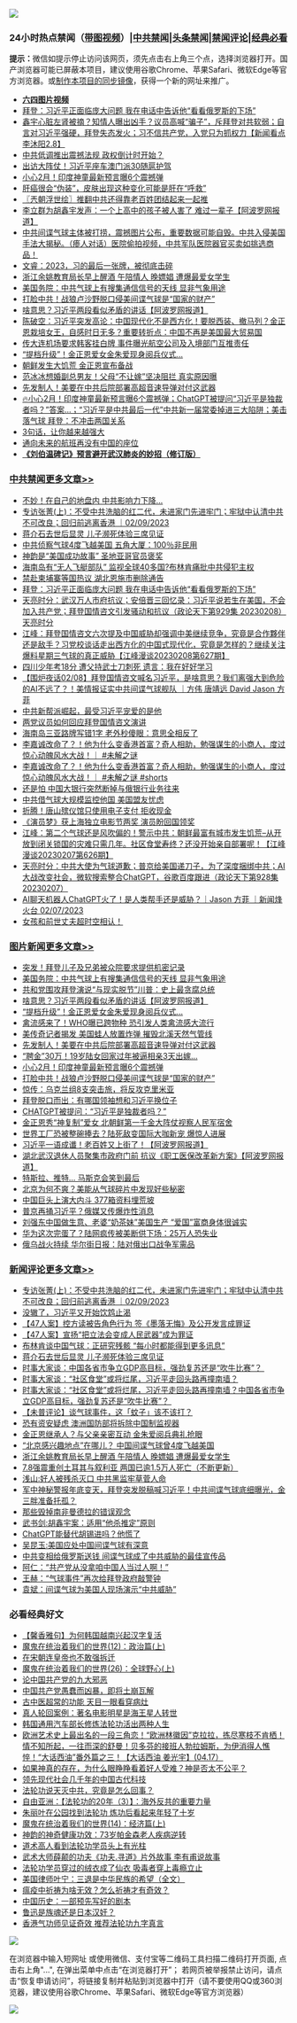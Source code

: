 ![](https://raw.githubusercontent.com/jsvpn/jsproxy/dev/64photo/fqnews-qr.jpg)

<div id="tt">
<h3>24小时热点禁闻（<a href="https://aaa.v2dns.tk/?QAjUl=BgRp5UNKRn&T5Vk=fPVH&Q59Ab=WxGE" target="_blank">带图视频</a>）|<a href="#%E4%B8%AD%E5%85%B1%E7%A6%81%E9%97%BB%E6%9B%B4%E5%A4%9A%E6%96%87%E7%AB%A0">中共禁闻</a>|<a href="#%E5%9B%BE%E7%89%87%E6%96%B0%E9%97%BB%E6%9B%B4%E5%A4%9A%E6%96%87%E7%AB%A0">头条禁闻</a>|<a href="#%E6%96%B0%E9%97%BB%E8%AF%84%E8%AE%BA%E6%9B%B4%E5%A4%9A%E6%96%87%E7%AB%A0">禁闻评论|<a href="#%E5%BF%85%E7%9C%8B%E7%BB%8F%E5%85%B8%E5%A5%BD%E6%96%87">经典必看</a></h3>
<div><b>提示：</b>微信如提示停止访问该网页，须先点击右上角三个点，选择浏览器打开。国产浏览器可能已屏蔽本项目，建议使用谷歌Chrome、苹果Safari、微软Edge等官方浏览器。或<a href="%E5%88%B6%E4%BD%9Cgit%E7%A6%81%E9%97%BB%E9%95%9C%E5%83%8F.md">制作本项目的同步镜像</a>，获得一个新的网址来推广。</div>
<ul>
<li><b><a href="http://d2.v2rss.gq/64.mp4" target="_blank">六四图片视频</a></b></li>
<li><a href="/cbnews/20230209/1846513.md">拜登：习近平正面临庞大问题 我在电话中告诉他“看看俄罗斯的下场”</a></li>
<li><a href="/sohnews/20230209/1846395.md">鑫宇心脏左肾被摘？知情人曝出凶手？议员高喊“骗子”，斥拜登对共软弱；自言对习近平强硬，拜登失态发火；习不信共产党，入党只为抓权力【新闻看点 李沐阳2.8】</a></li>
<li><a href="/baitai/20230209/1846563.md">中共低调推出震撼法规 政权倒计时开始？</a></li>
<li><a href="/cnnews/20230209/1846470.md">出访大阵仗！习近平座车澳门派30随扈护驾</a></li>
<li><a href="/topimagenews/20230209/1846440.md">小心2月！印度神童最新预言曝6个震撼弹</a></li>
<li><a href="/baitai/20230209/1846503.md">肝癌很会“伪装”，皮肤出现这种变化可能是肝在“呼救”</a></li>
<li><a href="/ssgc/20230209/1846460.md">〖兲朝浮世绘〗推翻中共还得靠老百姓团结起来一起推</a></li>
<li><a href="/cnnews/20230209/1846552.md">李立群为胡鑫宇发声：一个上高中的孩子被人害了 难过一辈子【阿波罗网报道】</a></li>
<li><a href="/sohnews/20230209/1846390.md">中共间谍气球主体被打捞，震撼图片公布，重要数据可能自毁。中共入侵美国手法大揭秘。（瘆人对话）医院偷拍视频，中共军队医院器官买卖如挑选商品！</a></li>
<li><a href="/sohnews/20230209/1846498.md">文睿：2023，习的最后一张牌，被彻底击碎</a></li>
<li><a href="/comments/20230209/1846556.md">浙江余姚教育局长早上醒酒 午陪情人 晚嫖娼 遭爆最爱女学生</a></li>
<li><a href="/topimagenews/20230210/1846650.md">美国务院：中共气球上有搜集通信信号的天线 显非气象用途</a></li>
<li><a href="/topimagenews/20230209/1846410.md">打脸中共！战狼卢沙野脱口侵美间谍气球是“国家的财产”</a></li>
<li><a href="/topimagenews/20230209/1846599.md">啥意思？习近平两段看似矛盾的讲话【阿波罗网报道】</a></li>
<li><a href="/sohnews/20230209/1846573.md">陈破空：习近平突发高论：中国现代化不是西方化！要脱西装、撤马列？金正恩栽培女王，自感时日无多？重要转折点：中国不再是美国最大贸易国</a></li>
<li><a href="/headline/20230209/1846514.md">传大连机场要求韩客挂白牌 事件曝光航空公司及入境部门互推责任</a></li>
<li><a href="/topimagenews/20230209/1846538.md">“提档升级”！金正恩爱女金朱爱现身阅兵仪式…</a></li>
<li><a href="/baitai/20230209/1846467.md">朝鲜发生大饥荒 金正恩宣布备战</a></li>
<li><a href="/yule/20230209/1846433.md">范冰冰想婚副总男友！父母“不让嫁”坚决阻拦 真实原因曝</a></li>
<li><a href="/topimagenews/20230209/1846454.md">先发制人！美要在中共后院部署高超音速导弹对付这武器</a></li>
<li><a href="/sohnews/20230209/1846541.md">🔥小心2月！印度神童最新预言曝6个震撼弹；ChatGPT被提问“习近平是独裁者吗？”答案...；“习近平是中共最后一代”中共新一届常委掉进三大陷阱；美击落气球 拜登：不冲击两国关系</a></li>
<li><a href="/lifebaike/20230209/1846501.md">3句话，让你越来越强大</a></li>
<li><a href="/baitai/20230210/1846685.md">通向未来的航班再没有中国的座位</a></li>
<li><b><a href="/comments/20200207/1272816.md" target="_blank">《刘伯温碑记》预言避开武汉肺炎的妙招（修订版）</a></b></li>
</ul>
</div>

<div class="catlist">
<h3><a href="/cbnews/" target="_blank">中共禁闻</a><span><a href="/cbnews/" target="_blank" rel="nofollow">更多文章>></a></span></h3>
<ul>
<li><a href="/cbnews/20230210/1846787.md" target="_blank">不妙！在自己的地盘内 中共影响力下降…</a></li>
<li><a href="/comments/20230210/1846752.md" target="_blank">专访张菁(上)：不受中共洗脑的红二代，未进家门先进牢门；牢狱中认清中共不可改良；回归前逃离香港 ｜02/09/2023</a></li>
<li><a href="/comments/20230210/1846687.md" target="_blank">蒋介石去世后显灵 儿子濒死体验三席见证</a></li>
<li><a href="/cbnews/20230209/1846622.md" target="_blank">中共侦察气球4度飞越美国 五角大厦：100％非民用</a></li>
<li><a href="/cbnews/20230209/1846584.md" target="_blank">神韵是“美国成功故事” 圣地亚哥官员褒奖</a></li>
<li><a href="/cbnews/20230209/1846526.md" target="_blank">海南岛有“无人飞艇部队” 监视全球40多国?布林肯痛批中共侵犯主权</a></li>
<li><a href="/cbnews/20230209/1846520.md" target="_blank">禁赴柬埔寨等国热议 湖北恩施市删除通告</a></li>
<li><a href="/cbnews/20230209/1846513.md" target="_blank">拜登：习近平正面临庞大问题 我在电话中告诉他“看看俄罗斯的下场”</a></li>
<li><a href="/cbnews/20230209/1846404.md" target="_blank">天亮时分：武汉万人市府抗议；安倍晋三回忆录：习近平说若生在美国，不会加入共产党；拜登国情咨文引发骚动和抗议（政论天下第929集 20230208）天亮时分</a></li>
<li><a href="/cbnews/20230209/1846392.md" target="_blank">江峰：拜登国情咨文六次提及中国威胁却强调中美继续竞争，究竟是合作夥伴还是敌手？习党校谈话走出西方化的中国式现代化，究竟是怎样的？继续关注爆料星期三气球的真正威胁【江峰漫谈20230208第627期】</a></li>
<li><a href="/cbnews/20230209/1846331.md" target="_blank">四川少年考18分 遭父持武士刀刺死 遗言：我在好好学习</a></li>
<li><a href="/comments/20230209/1846321.md" target="_blank">【围炉夜话02/08】拜登国情咨文喊名习近平，是啥意思？我们离强大到危险的AI不远了？！美情报证实中共间谍气球舰队 ｜方伟 唐靖远 David Jason 方菲</a></li>
<li><a href="/cbnews/20230209/1846281.md" target="_blank">中共新帮派崛起，最受习近平宠爱的是他</a></li>
<li><a href="/cbnews/20230209/1846226.md" target="_blank">两党议员如何回应拜登国情咨文演讲</a></li>
<li><a href="/cbnews/20230208/1846140.md" target="_blank">海南岛三亚路牌写错1字 老外秒傻眼：意思全相反了</a></li>
<li><a href="/comments/20230208/1846139.md" target="_blank">李嘉诚改命了？！他为什么变香港首富？奇人相助，勉强谋生的小商人，度过惊心动魄风水大战！｜ #未解之谜</a></li>
<li><a href="/comments/20230208/1846138.md" target="_blank">李嘉诚改命了？！他为什么变香港首富？奇人相助，勉强谋生的小商人，度过惊心动魄风水大战！｜ #未解之谜 #shorts</a></li>
<li><a href="/cbnews/20230208/1846105.md" target="_blank">还是怕 中国大银行突然断掉与俄银行业务往来</a></li>
<li><a href="/cbnews/20230208/1846090.md" target="_blank">中共借气球大规模监控他国 美国盟友忧虑</a></li>
<li><a href="/cbnews/20230208/1846056.md" target="_blank">折腾！唐山殡仪馆只使用电子支付 拒收现金</a></li>
<li><a href="/cbnews/20230208/1845590.md" target="_blank">《演员梦》获上海独立电影节两奖 演员盼回国领奖</a></li>
<li><a href="/cbnews/20230208/1846003.md" target="_blank">江峰：第二个气球还是风吹偏的！警示中共：朝鲜最富有城市发生饥荒&#8211;从开放到闭关锁国的灾难只需几年。社区食堂寿终？还没开始亲自部署呢！【江峰漫谈20230207第626期】</a></li>
<li><a href="/cbnews/20230208/1845897.md" target="_blank">天亮时分：中共大使为气球道歉；普京给美国递刀子，为了深度捆绑中共；AI大战改变社会，微软搜索整合ChatGPT，谷歌百度跟进（政论天下第928集 20230207）</a></li>
<li><a href="/comments/20230208/1845881.md" target="_blank">AI聊天机器人ChatGPT火了！是人类帮手还是威胁？｜Jason  方菲 ｜新闻烽火台 02/07/2023</a></li>
<li><a href="/comments/20230208/1845845.md" target="_blank">女孩和前世丈夫超时空相认！</a></li>

</ul>
</div>
<div class="catlist">
<h3><a href="/topimagenews/" target="_blank">图片新闻</a><span><a href="/topimagenews/" target="_blank" rel="nofollow">更多文章>></a></span></h3>
<ul>
<li><a href="/topimagenews/20230210/1846786.md" target="_blank">突发！拜登儿子及兄弟被众院要求提供机密记录</a></li>
<li><a href="/topimagenews/20230210/1846650.md" target="_blank">美国务院：中共气球上有搜集通信信号的天线 显非气象用途</a></li>
<li><a href="/topimagenews/20230209/1846633.md" target="_blank">共和党围攻拜登演说“与现实脱节”川普：史上最贪腐总统</a></li>
<li><a href="/topimagenews/20230209/1846599.md" target="_blank">啥意思？习近平两段看似矛盾的讲话【阿波罗网报道】</a></li>
<li><a href="/topimagenews/20230209/1846538.md" target="_blank">“提档升级”！金正恩爱女金朱爱现身阅兵仪式…</a></li>
<li><a href="/topimagenews/20230209/1846525.md" target="_blank">禽流感来了！WHO曝已跨物种 恐引发人类禽流感大流行</a></li>
<li><a href="/topimagenews/20230209/1846482.md" target="_blank">美传奇记者揭发 美国蛙人放置炸弹 摧毁北溪天然气管线</a></li>
<li><a href="/topimagenews/20230209/1846454.md" target="_blank">先发制人！美要在中共后院部署高超音速导弹对付这武器</a></li>
<li><a href="/topimagenews/20230209/1846441.md" target="_blank">“聘金”30万！19岁陆女回家过年被逼相亲3天出嫁…</a></li>
<li><a href="/topimagenews/20230209/1846440.md" target="_blank">小心2月！印度神童最新预言曝6个震撼弹</a></li>
<li><a href="/topimagenews/20230209/1846410.md" target="_blank">打脸中共！战狼卢沙野脱口侵美间谍气球是“国家的财产”</a></li>
<li><a href="/topimagenews/20230209/1846268.md" target="_blank">惊传：乌克兰组8支突击旅，将反攻克里米亚</a></li>
<li><a href="/topimagenews/20230209/1846267.md" target="_blank">拜登脱口而出：有哪国领袖想和习近平换位子</a></li>
<li><a href="/topimagenews/20230209/1846266.md" target="_blank">CHATGPT被提问：“习近平是独裁者吗？”</a></li>
<li><a href="/topimagenews/20230208/1846170.md" target="_blank">金正恩秀“神复制”爱女 北朝鲜第一千金大阵仗视察人民军宿舍</a></li>
<li><a href="/topimagenews/20230208/1846169.md" target="_blank">世界工厂恐被整碗捧去？陆死敌变国际大咖新宠 爆惊人进展</a></li>
<li><a href="/topimagenews/20230208/1846074.md" target="_blank">习近平一语成谶！老百姓又上街了！【阿波罗网报道】</a></li>
<li><a href="/topimagenews/20230208/1846055.md" target="_blank">湖北武汉退休人员聚集市政府门前 抗议《职工医保改革新方案》【阿波罗网报道】</a></li>
<li><a href="/topimagenews/20230208/1846041.md" target="_blank">特斯拉、推特… 马斯克会笑到最后</a></li>
<li><a href="/topimagenews/20230208/1846007.md" target="_blank">北京为何不爽？美能从气球碎片中发现好些秘密</a></li>
<li><a href="/topimagenews/20230208/1845969.md" target="_blank">中国巨头上演大内斗 377箱资料埋荒坡</a></li>
<li><a href="/topimagenews/20230208/1845899.md" target="_blank">普京再捅习近平？俄媒又传爆炸性消息</a></li>
<li><a href="/topimagenews/20230207/1845709.md" target="_blank">刘强东中国做生意、老婆“奶茶妹”美国生产 “爱国”富商身体很诚实</a></li>
<li><a href="/topimagenews/20230207/1845695.md" target="_blank">华为这次完蛋了？陆网疯传被美断供下场：25万人恐失业</a></li>
<li><a href="/topimagenews/20230207/1845694.md" target="_blank">俄乌战火持续 华尔街日报：陆对俄出口战争军需品</a></li>

</ul>
</div>
<div class="catlist">
<h3><a href="/comments/" target="_blank">新闻评论</a><span><a href="/comments/" target="_blank" rel="nofollow">更多文章>></a></span></h3>
<ul>
<li><a href="/comments/20230210/1846752.md" target="_blank">专访张菁(上)：不受中共洗脑的红二代，未进家门先进牢门；牢狱中认清中共不可改良；回归前逃离香港 ｜02/09/2023</a></li>
<li><a href="/comments/20230210/1846735.md" target="_blank">没辙了，习近平又开始饮鸩止渴</a></li>
<li><a href="/comments/20230210/1846714.md" target="_blank">【47人案】控方读被告角色行为 签《墨落无悔》及公开发言成罪证</a></li>
<li><a href="/comments/20230210/1846713.md" target="_blank">【47人案】宣扬“把立法会变成人民武器”成为罪证</a></li>
<li><a href="/comments/20230210/1846697.md" target="_blank">布林肯谈中国气球：正研究残骸 “每小时都能得到更多讯息”</a></li>
<li><a href="/comments/20230210/1846687.md" target="_blank">蒋介石去世后显灵 儿子濒死体验三席见证</a></li>
<li><a href="/comments/20230209/1846616.md" target="_blank">时事大家谈：中国各省市争立GDP高目标，强劲复苏还是“吹牛比赛”？&#160;</a></li>
<li><a href="/comments/20230209/1846615.md" target="_blank">时事大家谈：“社区食堂”或将烂尾，习近平走回头路再撞南墙？</a></li>
<li><a href="/comments/20230209/1846602.md" target="_blank">时事大家谈：“社区食堂”或将烂尾，习近平走回头路再撞南墙？中国各省市争立GDP高目标，强劲复苏还是“吹牛比赛”？&#160;</a></li>
<li><a href="/comments/20230209/1846561.md" target="_blank">【未普评论】谈气球事件，这「蚊子」该不该打？</a></li>
<li><a href="/comments/20230209/1846560.md" target="_blank">恐有资安疑虑 澳洲国防部将拆除中国制监视器</a></li>
<li><a href="/comments/20230209/1846559.md" target="_blank">金正恩继承人？与父亲亲密互动 金朱爱阅兵典礼抢眼</a></li>
<li><a href="/comments/20230209/1846558.md" target="_blank">“北京感兴趣地点”在哪儿？ 中国间谍气球曾4度飞越美国</a></li>
<li><a href="/comments/20230209/1846556.md" target="_blank">浙江余姚教育局长早上醒酒 午陪情人 晚嫖娼 遭爆最爱女学生</a></li>
<li><a href="/comments/20230209/1846543.md" target="_blank">7.8强震重创土耳其与叙利亚 两国已逾1.5万人死亡（不断更新）</a></li>
<li><a href="/comments/20230209/1846456.md" target="_blank">浅山:好人被残杀灭口 中共黑监牢草菅人命</a></li>
<li><a href="/comments/20230209/1846452.md" target="_blank">军中神秘警报年底变天，拜登突发脱稿喊习近平！中共间谍气球底细曝光，金三胖准备托孤？</a></li>
<li><a href="/comments/20230209/1846430.md" target="_blank">那些毁掉南非曼德拉的错误观念</a></li>
<li><a href="/comments/20230209/1846429.md" target="_blank">武书剑:胡鑫宇案：适用“他杀推定”原则</a></li>
<li><a href="/comments/20230209/1846400.md" target="_blank">ChatGPT能替代胡锡进吗？他慌了</a></li>
<li><a href="/comments/20230209/1846381.md" target="_blank">吴昆玉:美国应处中国间谍气球有深意</a></li>
<li><a href="/comments/20230209/1846365.md" target="_blank">中共变相给俄罗斯送钱 间谍气球成了中共威胁的最佳宣传品</a></li>
<li><a href="/comments/20230209/1846349.md" target="_blank">阿仁：“共产党从没拿咱中国人当过人啊！”</a></li>
<li><a href="/comments/20230209/1846348.md" target="_blank">王赫：“气球事件”再次给拜登政府敲警钟</a></li>
<li><a href="/comments/20230209/1846347.md" target="_blank">袁斌：间谍气球为美国人现场演示“中共威胁”</a></li>

</ul>
</div>

<div class="catlist">
<h3>必看经典好文</h3>
<ul>
<li><a href="/bannedvideo/20210301/1495767.md" target="_blank">【馨香雅句】为何韩国越南兴起汉字复活</a></li>
<li><a href="/topimagenews/20180601/951286.md" target="_blank">魔鬼在统治着我们的世界(12)：政治篇(上)</a></li>
<li><a href="/lifebaike/20200315/1294178.md" target="_blank">在宋朝连皇帝也不敢强拆迁</a></li>
<li><a href="/comments/20181210/1044798.md" target="_blank">魔鬼在统治着我们的世界(26)：全球野心(上)</a></li>
<li><a href="/comments/20200717/1361899.md" target="_blank">论中国共产党的九大邪恶</a></li>
<li><a href="/comments/20220831/1778527.md" target="_blank">中国共产党愚蠢而凶暴，即将土崩瓦解</a></li>
<li><a href="/lifebaike/20170523/762432.md" target="_blank">古中医超常的功能 天目一眼看穿病灶</a></li>
<li><a href="/comments/20200523/1332915.md" target="_blank">真人轮回案例：著名电影明星是海王星人转世</a></li>
<li><a href="/cbnews/20220922/1787482.md" target="_blank">韩国通用汽车部长修炼法轮功活出两种人生</a></li>
<li><a href="/bannedvideo/20210418/1528557.md" target="_blank">欧洲艺术史上最出名的一段三角恋！“欧洲林徽因”克拉拉，拣尽寒枝不肯栖！情不知所起，一往而深的舒曼！贝多芬的接班人勃拉姆斯，为伊消得人憔悴！“大话西油”番外篇之三！【大话西油 姜光宇】(04.17）</a></li>
<li><a href="/comments/20200623/1346844.md" target="_blank">如果神真的存在，为什么眼睁睁看着好人受难？神是否太不公平？</a></li>
<li><a href="/comments/20220329/1711799.md" target="_blank">领先现代社会几千年的中国古代科技</a></li>
<li><a href="/comments/20210308/1500552.md" target="_blank">法轮功说天灭中共，究竟是怎么回事？</a></li>
<li><a href="/comments/20190806/1168435.md" target="_blank">自由亚洲：【法轮功的20年（3）】：海外反共的重要力量</a></li>
<li><a href="/comments/20210720/1488271.md" target="_blank">朱丽叶在公园找到法轮功 炼功后看起来年轻了十岁</a></li>
<li><a href="/topimagenews/20180605/953415.md" target="_blank">魔鬼在统治着我们的世界(14)：经济篇(上)</a></li>
<li><a href="/comments/20220315/1705037.md" target="_blank">神韵的神奇健康功效：73岁帕金森老人疾病逆转</a></li>
<li><a href="/comments/20200227/1284657.md" target="_blank">道术高人看到法轮功学员头上有光柱</a></li>
<li><a href="/topimagenews/20181117/1032655.md" target="_blank">武术大师薛颠的功夫《功夫.寻道》片外故事 李有甫说故事</a></li>
<li><a href="/comments/20210317/1506773.md" target="_blank">法轮功学员穿过的绒衣成了仙衣 吸毒者穿上毒瘾立止</a></li>
<li><a href="/comments/20220928/1790417.md" target="_blank">美国律师叶宁：三退是中华民族的希望（全文）</a></li>
<li><a href="/comments/20200502/1322275.md" target="_blank">瘟疫中祈祷为啥无效？怎么祈祷才有奇效？</a></li>
<li><a href="/comments/20220910/1782931.md" target="_blank">中国历史：一部预先写好的剧本</a></li>
<li><a href="/comments/20220814/1771410.md" target="_blank">鲁迅是族魂还是日本汉奸？</a></li>
<li><a href="/comments/20200517/1330064.md" target="_blank">香港气功师见证奇效 推荐法轮功九字真言</a></li>

</ul>
</div>

![](https://raw.githubusercontent.com/jsvpn/jsproxy/dev/64photo/fqnews-qr.jpg)

在浏览器中输入短网址 或使用微信、支付宝等二维码工具扫描二维码打开页面, 点击右上角"...", 在弹出菜单中点击“在浏览器打开”； 若网页被举报禁止访问，请点击“恢复申请访问”，将链接复制并粘贴到浏览器中打开（请不要使用QQ或360浏览器，建议使用谷歌Chrome、苹果Safari、微软Edge等官方浏览器）

![](https://raw.githubusercontent.com/jsvpn/jsproxy/dev/64photo/wx.jpg)